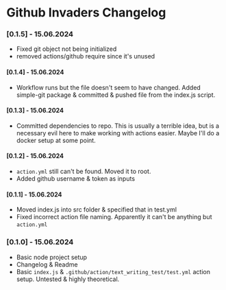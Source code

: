 # Github Invaders Changelog

### [0.1.5] - 15.06.2024
- Fixed git object not being initialized
- removed actions/github require since it's unused

#### [0.1.4] - 15.06.2024
- Workflow runs but the file doesn't seem to have changed. Added simple-git package & committed & pushed file from the index.js script.

#### [0.1.3] - 15.06.2024
- Committed dependencies to repo. This is usually a terrible idea, but is a necessary evil here to make working with actions easier. Maybe I'll do a docker setup at some point.

#### [0.1.2] - 15.06.2024
- `action.yml` still can't be found. Moved it to root.
- Added github username & token as inputs

#### [0.1.1] - 15.06.2024
- Moved index.js into src folder & specified that in test.yml
- Fixed incorrect action file naming. Apparently it can't be anything but `action.yml`

### [0.1.0] - 15.06.2024
- Basic node project setup
- Changelog & Readme
- Basic `index.js` & `.github/action/text_writing_test/test.yml` action setup. Untested & highly theoretical.